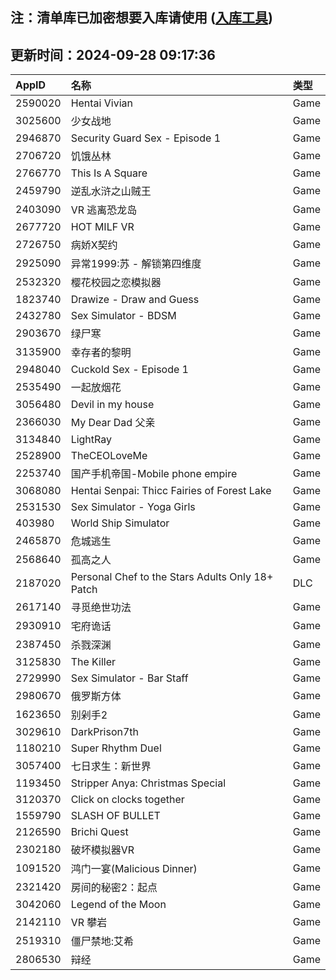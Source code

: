 ## 注：清单库已加密想要入库请使用 ([入库工具](https://github.com/BlankTMing/ManifestAutoUpdate/releases))

## 更新时间：2024-09-28 09:17:36
| AppID | 名称 | 类型  |
| :-------------------- | :----------------------------- | :----------- |
| 2590020 | Hentai Vivian| Game |
| 3025600 | 少女战地| Game |
| 2946870 | Security Guard Sex - Episode 1| Game |
| 2706720 | 饥饿丛林| Game |
| 2766770 | This Is A Square| Game |
| 2459790 | 逆乱水浒之山贼王| Game |
| 2403090 | VR 逃离恐龙岛| Game |
| 2677720 | HOT MILF VR| Game |
| 2726750 | 病娇X契约| Game |
| 2925090 | 异常1999:苏 - 解锁第四维度| Game |
| 2532320 | 樱花校园之恋模拟器| Game |
| 1823740 | Drawize - Draw and Guess| Game |
| 2432780 | Sex Simulator - BDSM| Game |
| 2903670 | 绿尸寒| Game |
| 3135900 | 幸存者的黎明| Game |
| 2948040 | Cuckold Sex - Episode 1| Game |
| 2535490 | 一起放烟花| Game |
| 3056480 | Devil in my house| Game |
| 2366030 | My Dear Dad 父亲| Game |
| 3134840 | LightRay| Game |
| 2528900 | TheCEOLoveMe| Game |
| 2253740 | 国产手机帝国-Mobile phone empire| Game |
| 3068080 | Hentai Senpai: Thicc Fairies of Forest Lake| Game |
| 2531530 | Sex Simulator - Yoga Girls| Game |
| 403980 | World Ship Simulator| Game |
| 2465870 | 危城逃生| Game |
| 2568640 | 孤高之人| Game |
| 2187020 | Personal Chef to the Stars Adults Only 18+ Patch| DLC |
| 2617140 | 寻觅绝世功法| Game |
| 2930910 | 宅府诡话| Game |
| 2387450 | 杀戮深渊| Game |
| 3125830 | The Killer| Game |
| 2729990 | Sex Simulator - Bar Staff| Game |
| 2980670 | 俄罗斯方体| Game |
| 1623650 | 别剁手2| Game |
| 3029610 | DarkPrison7th| Game |
| 1180210 | Super Rhythm Duel| Game |
| 3057400 | 七日求生：新世界| Game |
| 1193450 | Stripper Anya: Christmas Special| Game |
| 3120370 | Click on clocks together| Game |
| 1559790 | SLASH OF BULLET| Game |
| 2126590 | Brichi Quest| Game |
| 2302180 | 破坏模拟器VR| Game |
| 1091520 | 鸿门一宴(Malicious Dinner)| Game |
| 2321420 | 房间的秘密2：起点| Game |
| 3042060 | Legend of the Moon| Game |
| 2142110 | VR 攀岩| Game |
| 2519310 | 僵尸禁地:艾希| Game |
| 2806530 | 辩经| Game |
